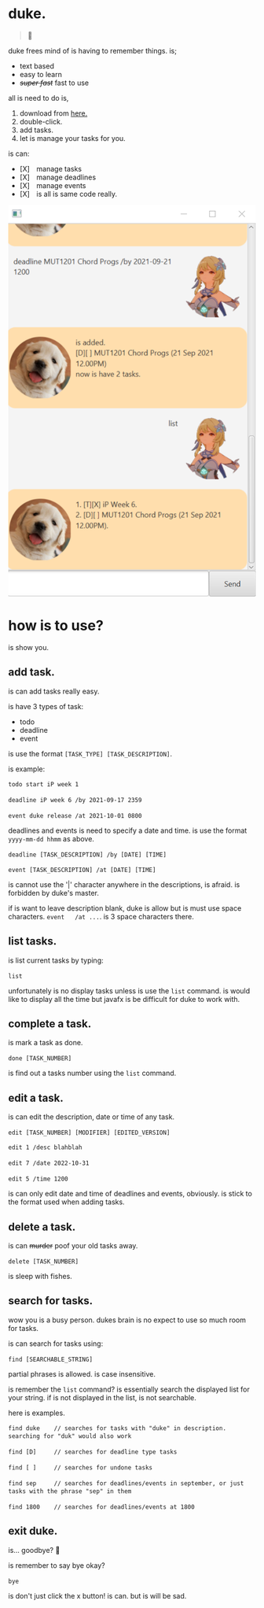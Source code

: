 # duke.
> 🌺

duke frees mind of is having to remember things. is;

- text based
- easy to learn
- ~~*super fast*~~ fast to use

all is need to do is,

1.  download from [here.](https://github.com/BananaTechs/ip/releases)
2.  double-click.
3.  add tasks.
4.  let is manage your tasks for you. 

is can:
- [X] manage tasks
- [X] manage deadlines
- [X] manage events
- [X] is all is same code really.


![Duke UI](https://github.com/BananaTechs/ip/blob/master/src/main/resources/images/Ui.png?raw=true)

# how is to use?

is show you.

## add task.
is can add tasks really easy.

is have 3 types of task:
- todo
- deadline
- event

is use the format
`[TASK_TYPE] [TASK_DESCRIPTION]`.

is example:
```
todo start iP week 1

deadline iP week 6 /by 2021-09-17 2359

event duke release /at 2021-10-01 0800
```

deadlines and events is need to specify a date and time. is use the format `yyyy-mm-dd hhmm` as above.

`deadline [TASK_DESCRIPTION] /by [DATE] [TIME]`

`event [TASK_DESCRIPTION] /at [DATE] [TIME]`

is cannot use the '\|' character anywhere in the descriptions, is afraid. is forbidden by duke's master.

if is want to leave description blank, duke is allow but is must use space characters. `event   /at ...`. is 3 space characters there.


## list tasks.
is list current tasks by typing:

`list`

unfortunately is no display tasks unless is use the `list` command. is would like to display all the time but javafx is be difficult for duke to work with.


## complete a task.
is mark a task as done.

`done [TASK_NUMBER]`

is find out a tasks number using the `list` command.


## edit a task.
is can edit the description, date or time of any task.

`edit [TASK_NUMBER] [MODIFIER] [EDITED_VERSION]`
```
edit 1 /desc blahblah

edit 7 /date 2022-10-31

edit 5 /time 1200
```
is can only edit date and time of deadlines and events, obviously. is stick to the format used when adding tasks.


## delete a task.
is can ~~murder~~ poof your old tasks away.

`delete [TASK_NUMBER]`

is sleep with fishes.


## search for tasks.
wow you is a busy person. dukes brain is no expect to use so much room for tasks.

is can search for tasks using:

`find [SEARCHABLE_STRING]`

partial phrases is allowed. is case insensitive.

is remember the `list` command? is essentially search the displayed list for your string. if is not displayed in the list, is not searchable.

here is examples.
```
find duke    // searches for tasks with "duke" in description. searching for "duk" would also work

find [D]     // searches for deadline type tasks

find [ ]     // searches for undone tasks

find sep     // searches for deadlines/events in september, or just tasks with the phrase "sep" in them

find 1800    // searches for deadlines/events at 1800
```
## exit duke.
is... goodbye? 🥺

is remember to say bye okay?

`bye`

is don't just click the x button! is can. but is will be sad.
